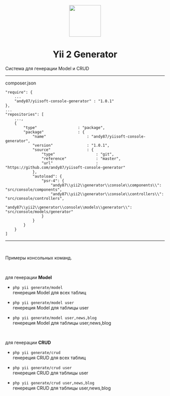 <p align="center">
    <a href="https://github.com/yiisoft" target="_blank">
        <img src="https://avatars0.githubusercontent.com/u/993323" height="100px">
    </a>
    <h1 align="center">Yii 2 Generator</h1>
    Система для генерации Model и CRUD
    <hr>
</p>
composer.json  

```
"require": {
    ...
    "andy87/yiisoft-console-generator" : "1.0.1"
},
...
"repositories": [
    ...,
    {
        "type"                  : "package",
        "package"               : {
            "name"                  : "andy87/yiisoft-console-generator",
            "version"               : "1.0.1",
            "source"                : {
                "type"                  : "git",
                "reference"             : "master",
                "url"                   : "https://github.com/andy87/yiisoft-console-generator"
            },
            "autoload": {
                "psr-4": {
                    "andy87\\yii2\\generator\\console\\components\\": "src/console/components",
                    "andy87\\yii2\\generator\\console\\controllers\\": "src/console/controllers",
                    "andy87\\yii2\\generator\\console\\models\\generator\\": "src/console/models/generator"
                }
            }
        }
    }
]
```
<hr>

<br>

Примеры консольных команд.  

<br>

для генерации **Model**  

- `php yii generate/model`  
генереция Model для всех таблиц  

- `php yii generate/model user`  
генереция Model для таблицы user  

- `php yii generate/model user,news,blog`  
генереция Model для таблицы user,news,blog  

<br>

для генерации **СRUD**  

- `php yii generate/crud`  
генереция СRUD для всех таблиц  

- `php yii generate/crud user`  
генереция СRUD для таблицы user  

- `php yii generate/crud user,news,blog`  
генереция СRUD для таблицы user,news,blog  

